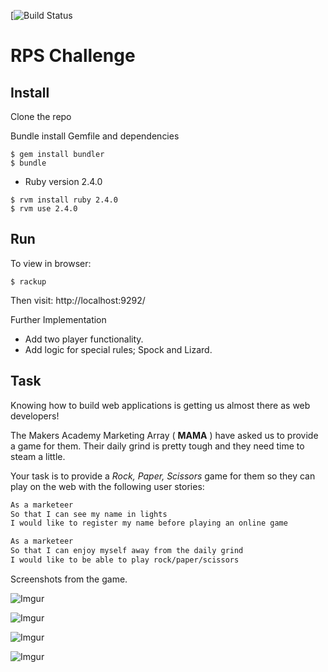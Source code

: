 [![Build Status](https://travis-ci.org/funmia/rps-challenge.svg?branch=master)

# RPS Challenge

## Install

Clone the repo

Bundle install Gemfile and dependencies

```
$ gem install bundler
$ bundle
```
- Ruby version 2.4.0
```
$ rvm install ruby 2.4.0
$ rvm use 2.4.0
```

## Run
To view in browser:
```
$ rackup
```
Then visit: http://localhost:9292/


Further Implementation
- Add two player functionality.
- Add logic for special rules; Spock and Lizard.

Task
----

Knowing how to build web applications is getting us almost there as web developers!

The Makers Academy Marketing Array ( **MAMA** ) have asked us to provide a game for them. Their daily grind is pretty tough and they need time to steam a little.

Your task is to provide a _Rock, Paper, Scissors_ game for them so they can play on the web with the following user stories:

```sh
As a marketeer
So that I can see my name in lights
I would like to register my name before playing an online game

As a marketeer
So that I can enjoy myself away from the daily grind
I would like to be able to play rock/paper/scissors
```

Screenshots from the game.

![Imgur](http://i.imgur.com/CgcF7qT.png)

![Imgur](http://i.imgur.com/t5NQUGa.png)

![Imgur](http://i.imgur.com/iWuhfgn.png)

![Imgur](http://i.imgur.com/jSbQyL7.png)
